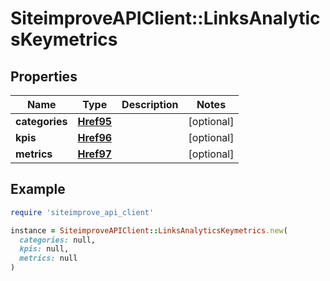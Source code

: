 # SiteimproveAPIClient::LinksAnalyticsKeymetrics

## Properties

| Name | Type | Description | Notes |
| ---- | ---- | ----------- | ----- |
| **categories** | [**Href95**](Href95.md) |  | [optional] |
| **kpis** | [**Href96**](Href96.md) |  | [optional] |
| **metrics** | [**Href97**](Href97.md) |  | [optional] |

## Example

```ruby
require 'siteimprove_api_client'

instance = SiteimproveAPIClient::LinksAnalyticsKeymetrics.new(
  categories: null,
  kpis: null,
  metrics: null
)
```

